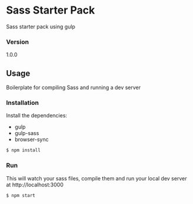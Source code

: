 # Sass Starter Pack
 Sass starter pack using gulp 
 
### Version
1.0.0

## Usage
Boilerplate for compiling Sass and running a dev server

### Installation
Install the dependencies:
  * gulp 
  * gulp-sass 
  * browser-sync

```sh
$ npm install
```

### Run

This will watch your sass files, compile them and run your local dev server at http://localhost:3000

```sh
$ npm start
```
